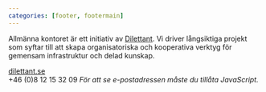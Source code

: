 ```yaml
---
categories: [footer, footermain]
---
```


Allmänna kontoret är ett initiativ av [Dilettant](http://dilettant.se). Vi driver långsiktiga projekt som syftar till att skapa organisatoriska och kooperativa verktyg för gemensam infrastruktur och delad kunskap.

[dilettant.se](http://dilettant.se)  
+46 (0)8 12 15 32 09 <SCRIPT TYPE="text/javascript"><!--
emailE='dilettant.se'
emailE=('admin' + '@' + emailE)
document.write('<A href="mailto:' + emailE + '">' + emailE + '</a>')//--> </script><NOSCRIPT>*För att se e-postadressen måste du tillåta JavaScript.*</NOSCRIPT>
